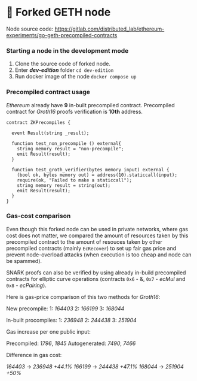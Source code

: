 # 🍴 Forked GETH node

Node source code: https://gitlab.com/distributed_lab/ethereum-experiments/go-geth-precompiled-contracts


### Starting a node in the development mode

1) Clone the source code of forked node.
2) Enter ***dev-edition*** folder `cd dev-edition`
3) Run docker image of the node `docker compose up`


### Precompiled contract usage

*Ethereum* already have **9** in-built precompiled contract. Precompiled contract for *Groth16* proofs verification is **10th** address.

```solidity
contract ZKPrecompiles {

  event Result(string _result);

  function test_non_precompile () external{
    string memory result = "non-precompile";
    emit Result(result);
  }

  function test_groth_verifier(bytes memory input) external {
    (bool ok, bytes memory out) = address(10).staticcall(input);
    require(ok, "Failed to make a staticcall");
    string memory result = string(out);
    emit Result(result);
  }
}
```


### Gas-cost comparison

Even though this forked node can be used in private networks, where gas cost does not matter, we compared the amount of resources taken by this precompiled contract to the amount of resouces taken by other precompiled contracts (mainly `EcRecover`) to set up fair gas price and prevent node-overload attacks (when execution is too cheap and node can be spammed).

SNARK proofs can also be verified by using already in-build precompiled contracts for elliptic curve operations (contracts `0x6` - &, `0x7` - *ecMul* and `0x8` - *ecPairing*).

Here is gas-price comparison of this two methods for *Groth16*: 

New precompile:
1: *164403*
2: *166199*
3: *168044*

In-built procompiles:
1: *236948*
2: *244438*
3: *251904*

Gas increase per one public input:  

Precompiled:   *1796*, *1845*
Autogenerated: *7490*, *7466*

Difference in gas cost: 

*164403* -> *236948* *+44.1%*
*166199* -> *244438* *+47.1%*
*168044* -> *251904* *+50%*